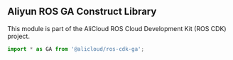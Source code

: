## Aliyun ROS GA Construct Library

This module is part of the AliCloud ROS Cloud Development Kit (ROS CDK) project.

```ts
import * as GA from '@alicloud/ros-cdk-ga';
```